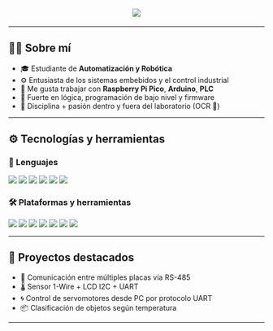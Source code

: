 <h1 align="center">
  <img src="https://readme-typing-svg.herokuapp.com?font=Fira+Code&size=28&duration=3000&pause=1000&color=00F7FF&center=true&vCenter=true&width=1000&lines=Hola%2C+soy+Alejandro+Benavides!;Estudiante+de+Automatizaci%C3%B3n+y+Rob%C3%B3tica.;IoT%2C+firmware+y+software+embebido.">
</h1>

---

## 👨‍💻 Sobre mí

- 🎓 Estudiante de **Automatización y Robótica**
- ⚙️ Entusiasta de los sistemas embebidos y el control industrial
- 🔧 Me gusta trabajar con **Raspberry Pi Pico**, **Arduino**, **PLC**
- 🧠 Fuerte en lógica, programación de bajo nivel y firmware
- 🦾 Disciplina + pasión dentro y fuera del laboratorio (OCR 💪)

---

## ⚙️ Tecnologías y herramientas

### 🧬 Lenguajes
<p>
  <img src="https://img.shields.io/badge/C-00599C? style=for-the-badge&logo=c&logo Color=white" />
  <img src="https://img.shields.io/badge/C++-00599C?style=for-the-badge&logo=cplusplus&logoColor=white" />
  <img src="https://img.shields.io/badge/Ladder-FFBF00?style=for-the-badge" />
  <img src="https://img.shields.io/badge/HTML-E34F26?style=for-the-badge&logo=html5&logoColor=white" />
  <img src="https://img.shields.io/badge/CSS-1572B6?style=for-the-badge&logo=css3&logoColor=white" />
  <img src="https://img.shields.io/badge/MySQL-4479A1?style=for-the-badge&logo=mysql&logoColor=white" />
</p>

### 🛠️ Plataformas y herramientas
<p>
  <img src="https://img.shields.io/badge/Raspberry%20Pi%20Pico-C51A4A?style=for-the-badge&logo=raspberrypi&logoColor=white" />
  <img src="https://img.shields.io/badge/Arduino-00979D?style=for-the-badge&logo=arduino&logoColor=white" />
  <img src="https://img.shields.io/badge/PLC-00C853?style=for-the-badge" />
  <img src="https://img.shields.io/badge/Git-F05032?style=for-the-badge&logo=git&logoColor=white" />
  <img src="https://img.shields.io/badge/GitHub-181717?style=for-the-badge&logo=github&logoColor=white" />
  <img src="https://img.shields.io/badge/VS%20Code-007ACC?style=for-the-badge&logo=visualstudiocode&logoColor=white" />
  <img src="https://img.shields.io/badge/CMake-064F8C?style=for-the-badge&logo=cmake&logoColor=white" />
</p>

---

## 🚀 Proyectos destacados

- 🔁 Comunicación entre múltiples placas vía RS-485  
- 🌡️ Sensor 1-Wire + LCD I2C + UART  
- 🌀 Control de servomotores desde PC por protocolo UART  
- 📦 Clasificación de objetos según temperatura

---
